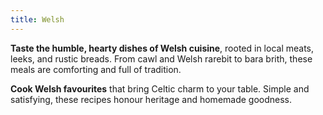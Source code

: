 ```yaml
---
title: Welsh
---
```


**Taste the humble, hearty dishes of Welsh cuisine**, rooted in local meats, leeks, and rustic breads. From cawl and Welsh rarebit to bara brith, these meals are comforting and full of tradition.

**Cook Welsh favourites** that bring Celtic charm to your table. Simple and satisfying, these recipes honour heritage and homemade goodness.
